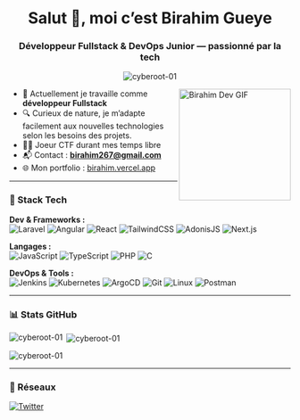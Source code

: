 <h1 align="center">Salut 👋, moi c’est Birahim Gueye</h1>
<h3 align="center">Développeur Fullstack & DevOps Junior — passionné par la tech</h3>

<p align="center">
  <img src="https://komarev.com/ghpvc/?username=cyberoot-01&label=Profile%20views&color=0e75b6&style=flat" alt="cyberoot-01" />
</p>

<img align="right" alt="Birahim Dev GIF" src="https://media.giphy.com/media/qgQUggAC3Pfv687qPC/giphy.gif" width="200" />


- 🔧 Actuellement je travaille comme **développeur Fullstack**  
- 🔍 Curieux de nature, je m’adapte facilement aux nouvelles technologies selon les besoins des projets. 
- 🤷‍♂️ Joeur CTF durant mes temps libre 
- 📬 Contact : **birahim267@gmail.com**  
- 🌐 Mon portfolio : [birahim.vercel.app](https://birahim.vercel.app/)



---

### 🧩 Stack Tech

**Dev & Frameworks :**  
![Laravel](https://img.shields.io/badge/Laravel-%23FF2D20?style=for-the-badge&logo=laravel&logoColor=white)
![Angular](https://img.shields.io/badge/Angular-%23DD0031?style=for-the-badge&logo=angular&logoColor=white)
![React](https://img.shields.io/badge/React-%2320232a?style=for-the-badge&logo=react&logoColor=%2361DAFB)
![TailwindCSS](https://img.shields.io/badge/TailwindCSS-%2338B2AC?style=for-the-badge&logo=tailwind-css&logoColor=white)
![AdonisJS](https://img.shields.io/badge/AdonisJS-%232F027A?style=for-the-badge&logo=adonisjs&logoColor=white)
![Next.js](https://img.shields.io/badge/Next.js-%23000000?style=for-the-badge&logo=nextdotjs&logoColor=white)

**Langages :**  
![JavaScript](https://img.shields.io/badge/JavaScript-%23323330?style=for-the-badge&logo=javascript&logoColor=%23F7DF1E)
![TypeScript](https://img.shields.io/badge/TypeScript-%23007ACC?style=for-the-badge&logo=typescript&logoColor=white)
![PHP](https://img.shields.io/badge/PHP-%23777BB4?style=for-the-badge&logo=php&logoColor=white)
![C](https://img.shields.io/badge/C-%2300599C?style=for-the-badge&logo=c&logoColor=white)


**DevOps & Tools :**  
![Jenkins](https://img.shields.io/badge/Jenkins-%23D24939?style=for-the-badge&logo=jenkins&logoColor=white)
![Kubernetes](https://img.shields.io/badge/Kubernetes-%23326CE5?style=for-the-badge&logo=kubernetes&logoColor=white)
![ArgoCD](https://img.shields.io/badge/ArgoCD-%231E8BF7?style=for-the-badge&logo=argo&logoColor=white)
![Git](https://img.shields.io/badge/Git-%23F05032?style=for-the-badge&logo=git&logoColor=white)
![Linux](https://img.shields.io/badge/Linux-%23000?style=for-the-badge&logo=linux&logoColor=white)
![Postman](https://img.shields.io/badge/Postman-%23FF6C37?style=for-the-badge&logo=postman&logoColor=white)

---

### 📊 Stats GitHub

<p>
  <img align="left" src="https://github-readme-stats.vercel.app/api/top-langs?username=cyberoot-01&show_icons=true&locale=en&layout=compact" alt="cyberoot-01" />
</p>

<p>&nbsp;<img align="center" src="https://github-readme-stats.vercel.app/api?username=cyberoot-01&show_icons=true&locale=en" alt="cyberoot-01" /></p>

<p><img align="center" src="https://github-readme-streak-stats.herokuapp.com/?user=cyberoot-01&" alt="cyberoot-01" /></p>

---

### 🔗 Réseaux

<p align="left">
  <a href="https://x.com/it___guy" target="_blank">
    <img src="https://img.shields.io/badge/Twitter-%231DA1F2.svg?style=for-the-badge&logo=twitter&logoColor=white" alt="Twitter">
  </a>
</p>
